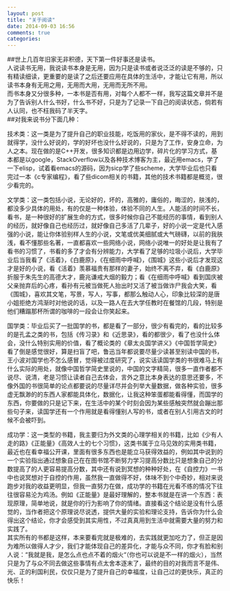 ```yaml
---
layout: post
title: "关于阅读"
date: 2014-09-03 16:56
comments: true
categories: 
---
```

##世上几百年旧家无非积德，天下第一件好事还是读书。  
人说读书无用，我说读书本身是无用，因为只是读书或者说泛泛的读是不够的，只有精读细读，更重要的是读了之后还要应用在具体的生活中，才能让它有用，所以读书本身有无用之用，无用而大用，无用而无所不用。  
而书本身又分很多种，一本书是否有用，对每个人都不一样，我写这篇文章并不是为了告诉别人什么书好，什么书不好，只是为了记录一下自己的阅读状态，倘若有人认同，也不枉我码了半天字。  
##对我来说书分下面几种：

技术类：这一类是为了提升自己的职业技能，吃饭用的家伙，是不得不读的，用到就得学，没什么好说的，学的好坏也没什么好说的，只是为了工作，安身立命，为人之本。现在做的是C++开发，很多知识都是边用边学，碎片化的学习方式，基本都是以google，StackOverflow以及各种技术博客为主，最近用emacs，学了一下elisp，试着看emacs的源码，因为sicp学了些scheme，大学毕业后也只看完过一本《c专家编程》，看了些dicom相关的书籍，其他的技术书籍都是概览，很少看完的。

文学类：这一类包括小说，无论好的，坏的，高雅的，庸俗的，晦涩的，肤浅的，都没多少具体的用处，有的仅是一种体验，体验不同的人生。人能活的时间不长，看书，是一种很好的扩展生命的方式，很多时候你自己不能经历的事情，看到别人的经历，就好像自己也经历过，就好像自己多活了几辈子，好的小说一定是代入感强的小说，能让你体验别样人生的小说，文笔或优美细腻或大气磅礴，以前的我肤浅，看不懂那些名著，一直都喜欢一些网络小说，网络小说唯一的好处是让我有了看书的习惯了，书看的多了才会有分辨能力，大学看了足够的垃圾小说后，大学毕业后当我看了《活着》，《白鹿原》，《在细雨中呼喊》，《围城》这些小说后才发现这才是好的小说，看《活着》羡慕福贵有那样的妻子，始终不离不弃，看《白鹿原》折服于朱先生的高德大才，鹿兆谦戒大烟的毅力；看《在细雨中呼喊》看到国庆被父亲抛弃后的心疼，看孙有元被当做死人抬出时又活了被当做诈尸我会大笑，看《围城》，喜欢其文笔，写景，写人，写事，都那么触动人心，印象比较深的是唐小姐拒绝方鸿渐时对他说的话，以及一路人在去大学任教时在餐馆的几段，特别是他们糟蹋那杯所谓的咖啡的一段会让你笑起来。

国学类：毕业后买了一批国学的书，都是看了一部分，很少有看完的，看的比较多的是孔孟之类的书，包括《传习录》和《近思录》，看的都很少，看了也没什么体会，没什么特别实用的价值，看了概论类的《章太炎国学讲义》《中国哲学简史》看了倒是感觉很好，算是扫盲了吧，鲁迅当年都说要尽量少读甚至别读中国的书，王小波对国学也不怎么感冒，觉得被过度研究了，说实话读国学类的书很难马上有什么实际的用处，就像中国哲学简史里说的，中国的文字精简，很多一直作者都不说尽、说清，老是习惯让读者自己去体会，言外之意比本身表达的意思还要多，不像外国的书很简单的论点都要说的尽量详尽并会列举大量数据，做各种实验，很多虚无飘渺的的东西人家都能具体化，数据化，让我这种笨蛋都能看得懂，而国学的东西，你要做的只是记下来，在生活中的某个时刻会因为某些感触突然就会蹦出那些句子来，读国学还有一个作用就是看得懂别人写的书，或者在别人引用古文的时候不会被吓到。

成功学：这一类型的书籍，我主要归为外文类的心理学相关的书籍，比如《少有人走的路》《正能量》《高效人士的七个习惯》，这类书属于立马见效的实用类书籍，最近也在看幸福公开课，里面有很多东西也是能立马获得效益的，例如其中说到的一个实验指出通过想象自己在在图书馆不断努力学习提高分数比只是想象自己的分数提高了的人更容易提高分数，其中还有说到冥想的种种好处，在《自控力》一书中也说冥想对于自控的作用，虽然我一直做得不好，体味不到个中奇妙，相对来说跑步对我的收益更明显，但我一直努力在做，成功学的书籍在光看不练的情况下往往很容易沦为鸡汤。例如《正能量》是最好理解的，整本书就是在讲一个东西：表现原理，简单地说，就是你的行为影响了你的情绪。直接看这个结论是没有什么感觉的，当作者把这个原理说尽说透，提供大量的实验和理论支持，告诉你为什么会得出这个结论，你才会感受到其实用性，不过真真用到生活中就需要大量的努力和实践了。  
其实所有的书都是这样，本来要看完就是极难的，去实践就更加吃力了，但正是因为难所以做得人才少，我们才能体现自己的差异化，才能与众不同，你才有脸和别人说：“我就是我，是怎么点也点不着的烟火“（你也可以说是不一样的烟火），当然只是为了与众不同去做这些事情有点太舍本逐末了，最终的目的对我而言不是伟、光、正的利国利民，仅仅只是为了提升自己的幸福度，让自己过的更快乐，真正的快乐！  
